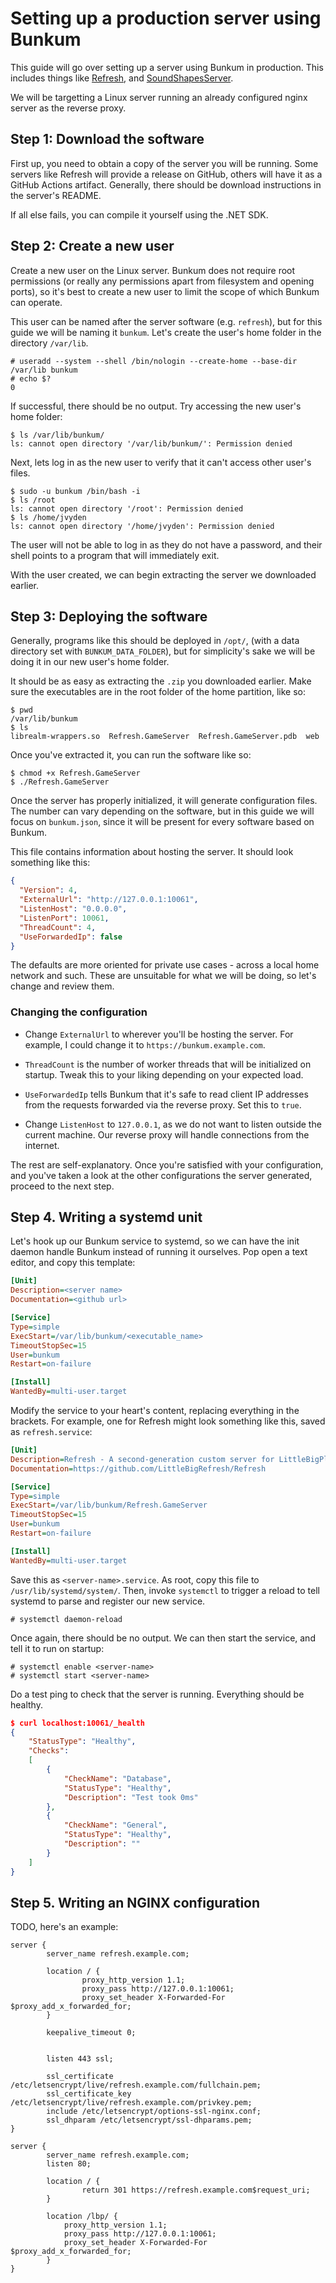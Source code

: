 # Setting up a production server using Bunkum

This guide will go over setting up a server using Bunkum in production. This includes things like [Refresh](https://github.com/LittleBigRefresh/Refresh), and [SoundShapesServer](https://github.com/turecross321/SoundShapesServer).

We will be targetting a Linux server running an already configured nginx server as the reverse proxy.

## Step 1: Download the software

First up, you need to obtain a copy of the server you will be running. Some servers like Refresh will provide a release on GitHub, others will have it as a GitHub Actions artifact. Generally, there should be download instructions in the server's README.

If all else fails, you can compile it yourself using the .NET SDK.

## Step 2: Create a new user

Create a new user on the Linux server. Bunkum does not require root permissions (or really any permissions apart from filesystem and opening ports), so it's best to create a new user to limit the scope of which Bunkum can operate.

This user can be named after the server software (e.g. `refresh`), but for this guide we will be naming it `bunkum`. Let's create the user's home folder in the directory `/var/lib`.

```
# useradd --system --shell /bin/nologin --create-home --base-dir /var/lib bunkum
# echo $?
0
```

If successful, there should be no output. Try accessing the new user's home folder:

```
$ ls /var/lib/bunkum/
ls: cannot open directory '/var/lib/bunkum/': Permission denied
```

Next, lets log in as the new user to verify that it can't access other user's files.

```
$ sudo -u bunkum /bin/bash -i
$ ls /root
ls: cannot open directory '/root': Permission denied
$ ls /home/jvyden
ls: cannot open directory '/home/jvyden': Permission denied
```

The user will not be able to log in as they do not have a password, and their shell points to a program that will immediately exit.

With the user created, we can begin extracting the server we downloaded earlier.

## Step 3: Deploying the software

Generally, programs like this should be deployed in `/opt/`, (with a data directory set with `BUNKUM_DATA_FOLDER`), but for simplicity's sake we will be doing it in our new user's home folder.

It should be as easy as extracting the `.zip` you downloaded earlier. Make sure the executables are in the root folder of the home partition, like so:

```
$ pwd
/var/lib/bunkum
$ ls
librealm-wrappers.so  Refresh.GameServer  Refresh.GameServer.pdb  web
```
Once you've extracted it, you can run the software like so:

```
$ chmod +x Refresh.GameServer
$ ./Refresh.GameServer
```

Once the server has properly initialized, it will generate configuration files. The number can vary depending on the software, but in this guide we will focus on `bunkum.json`, since it will be present for every software based on Bunkum.

This file contains information about hosting the server. It should look something like this:

```json
{
  "Version": 4,
  "ExternalUrl": "http://127.0.0.1:10061",
  "ListenHost": "0.0.0.0",
  "ListenPort": 10061,
  "ThreadCount": 4,
  "UseForwardedIp": false
}
```

The defaults are more oriented for private use cases - across a local home network and such. These are unsuitable for what we will be doing, so let's change and review them.

### Changing the configuration

- Change `ExternalUrl` to wherever you'll be hosting the server. For example, I could change it to `https://bunkum.example.com`.

- `ThreadCount` is the number of worker threads that will be initialized on startup. Tweak this to your liking depending on your expected load.

- `UseForwardedIp` tells Bunkum that it's safe to read client IP addresses from the requests forwarded via the reverse proxy. Set this to `true`.

- Change `ListenHost` to `127.0.0.1`, as we do not want to listen outside the current machine. Our reverse proxy will handle connections from the internet.

The rest are self-explanatory. Once you're satisfied with your configuration, and you've taken a look at the other configurations the server generated, proceed to the next step.

## Step 4. Writing a systemd unit

Let's hook up our Bunkum service to systemd, so we can have the init daemon handle Bunkum instead of running it ourselves. Pop open a text editor, and copy this template:

```ini
[Unit]
Description=<server name>
Documentation=<github url>

[Service]
Type=simple
ExecStart=/var/lib/bunkum/<executable_name>
TimeoutStopSec=15
User=bunkum
Restart=on-failure

[Install]
WantedBy=multi-user.target
```

Modify the service to your heart's content, replacing everything in the brackets. For example, one for Refresh might look something like this, saved as `refresh.service`:

```ini
[Unit]
Description=Refresh - A second-generation custom server for LittleBigPlanet.
Documentation=https://github.com/LittleBigRefresh/Refresh

[Service]
Type=simple
ExecStart=/var/lib/bunkum/Refresh.GameServer
TimeoutStopSec=15
User=bunkum
Restart=on-failure

[Install]
WantedBy=multi-user.target
```

Save this as `<server-name>.service`. As root, copy this file to `/usr/lib/systemd/system/`. Then, invoke `systemctl` to trigger a reload to tell systemd to parse and register our new service.

```
# systemctl daemon-reload
```

Once again, there should be no output. We can then start the service, and tell it to run on startup:

```
# systemctl enable <server-name>
# systemctl start <server-name>
```

Do a test ping to check that the server is running. Everything should be healthy.

```json
$ curl localhost:10061/_health
{
    "StatusType": "Healthy",
    "Checks":
    [
        {
            "CheckName": "Database",
            "StatusType": "Healthy",
            "Description": "Test took 0ms"
        },
        {
            "CheckName": "General",
            "StatusType": "Healthy",
            "Description": ""
        }
    ]
}
```

## Step 5. Writing an NGINX configuration

TODO, here's an example:

```nginx
server {
        server_name refresh.example.com;

        location / {
                proxy_http_version 1.1;
                proxy_pass http://127.0.0.1:10061;
                proxy_set_header X-Forwarded-For $proxy_add_x_forwarded_for;
        }

        keepalive_timeout 0;


        listen 443 ssl;

        ssl_certificate /etc/letsencrypt/live/refresh.example.com/fullchain.pem;
        ssl_certificate_key /etc/letsencrypt/live/refresh.example.com/privkey.pem;
        include /etc/letsencrypt/options-ssl-nginx.conf;
        ssl_dhparam /etc/letsencrypt/ssl-dhparams.pem;
}

server {
        server_name refresh.example.com;
        listen 80;

        location / {
                return 301 https://refresh.example.com$request_uri;
        }

        location /lbp/ {
            proxy_http_version 1.1;
            proxy_pass http://127.0.0.1:10061;
            proxy_set_header X-Forwarded-For $proxy_add_x_forwarded_for;
        }
}
```